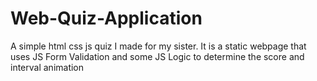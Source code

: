 # Web-Quiz-Application


A simple html css js quiz I made for my sister. It is a static webpage that uses JS Form Validation and some JS Logic to determine the score and interval animation
